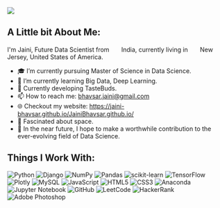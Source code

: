 <img src="https://user-images.githubusercontent.com/71366844/147859986-ba424b82-5776-4a2c-9900-d5266b43be7d.gif">

## A Little bit About Me:

I'm Jaini, Future Data Scientist from <img src="https://user-images.githubusercontent.com/71366844/147859839-85d9cb51-2b14-404e-9db3-eee9e33b982d.png" width="20px" height="15px"> India, currently living in <img src="https://user-images.githubusercontent.com/71366844/147859870-a25da608-612c-4640-9671-5420a15bd3d4.png" width="20px" height="15px"> New Jersey, United States of America.

- 🎓 I’m currently pursuing Master of Science in Data Science.
- 🌱 I’m currently learning Big Data, Deep Learning.
- 🍔 Currently developing TasteBuds.
- 📫 How to reach me: bhavsar.jaini@gmail.com
- 🌐 Checkout my website: https://jaini-bhavsar.github.io/JainiBhavsar.github.io/
- :sparkling_heart: Fascinated about space.
- 🎯 In the near future, I hope to make a worthwhile contribution to the ever-evolving field of Data Science.

## Things I Work With:
![Python](https://img.shields.io/badge/python-3670A0?style=for-the-badge&logo=python&logoColor=ffdd54) ![Django](https://img.shields.io/badge/django-%23092E20.svg?style=for-the-badge&logo=django&logoColor=white) ![NumPy](https://img.shields.io/badge/numpy-%23013243.svg?style=for-the-badge&logo=numpy&logoColor=white) ![Pandas](https://img.shields.io/badge/pandas-%23150458.svg?style=for-the-badge&logo=pandas&logoColor=white) ![scikit-learn](https://img.shields.io/badge/scikit--learn-%23F7931E.svg?style=for-the-badge&logo=scikit-learn&logoColor=white) 	![TensorFlow](https://img.shields.io/badge/TensorFlow-%23FF6F00.svg?style=for-the-badge&logo=TensorFlow&logoColor=white) ![Plotly](https://img.shields.io/badge/Plotly-%233F4F75.svg?style=for-the-badge&logo=plotly&logoColor=white) ![MySQL](https://img.shields.io/badge/mysql-%2300f.svg?style=for-the-badge&logo=mysql&logoColor=white) ![JavaScript](https://img.shields.io/badge/javascript-%23323330.svg?style=for-the-badge&logo=javascript&logoColor=%23F7DF1E) ![HTML5](https://img.shields.io/badge/html5-%23E34F26.svg?style=for-the-badge&logo=html5&logoColor=white) ![CSS3](https://img.shields.io/badge/css3-%231572B6.svg?style=for-the-badge&logo=css3&logoColor=white) ![Anaconda](https://img.shields.io/badge/Anaconda-%2344A833.svg?style=for-the-badge&logo=anaconda&logoColor=white) ![Jupyter Notebook](https://img.shields.io/badge/jupyter-%23FA0F00.svg?style=for-the-badge&logo=jupyter&logoColor=white) ![GitHub](https://img.shields.io/badge/github-%23121011.svg?style=for-the-badge&logo=github&logoColor=white) ![LeetCode](https://img.shields.io/badge/LeetCode-000000?style=for-the-badge&logo=LeetCode&logoColor=#d16c06) ![HackerRank](https://img.shields.io/badge/-Hackerrank-2EC866?style=for-the-badge&logo=HackerRank&logoColor=white) ![Adobe Photoshop](https://img.shields.io/badge/adobephotoshop-%2331A8FF.svg?style=for-the-badge&logo=adobephotoshop&logoColor=white)

